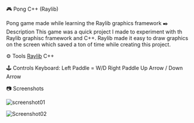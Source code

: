 🎮 Pong C++ (Raylib)

Pong game made while learning the Raylib graphics framework
✒️ Description
This game was a quick project I made to experiment with th Raylib graphisc framework and C++. Raylib made it easy to draw graphics on the screen which saved a ton of time while creating this project.

⚙️ Tools
[Raylib]([url](https://www.raylib.com/))
C++

🕹️ Controls
Keyboard:
Left Paddle = W/D
Right Paddle Up Arrow / Down Arrow

📷 Screenshots

![screenshot01](https://github.com/Boredest/PongC-/assets/19357608/d5ccebfc-a757-4433-be5e-f5a86ccffc48)

![Screenshot02](https://github.com/Boredest/PongC-/assets/19357608/bfceb1f2-e7cb-4fcb-9d20-d1f703692a72)
